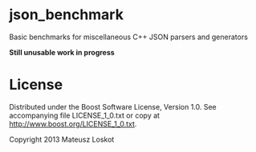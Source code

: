 json_benchmark
==============

Basic benchmarks for miscellaneous C++ JSON parsers and generators

**Still unusable work in progress**

License
=======

Distributed under the Boost Software License, Version 1.0.
See accompanying file LICENSE_1_0.txt or copy at 
http://www.boost.org/LICENSE_1_0.txt.

Copyright 2013 Mateusz Loskot <mateusz at loskot dot net>
